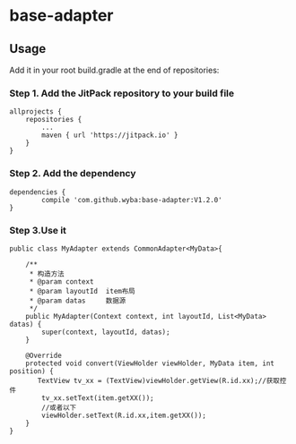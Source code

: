 # base-adapter

## Usage

Add it in your root build.gradle at the end of repositories:

### Step 1. Add the JitPack repository to your build file

    allprojects {
		repositories {
			...
			maven { url 'https://jitpack.io' }
		}
	}

### Step 2. Add the dependency

	dependencies {
	        compile 'com.github.wyba:base-adapter:V1.2.0'
	}

### Step 3.Use it

	public class MyAdapter extends CommonAdapter<MyData>{

        /**
         * 构造方法
         * @param context
         * @param layoutId  item布局
         * @param datas     数据源
         */
        public MyAdapter(Context context, int layoutId, List<MyData> datas) {
            super(context, layoutId, datas);
        }

        @Override
        protected void convert(ViewHolder viewHolder, MyData item, int position) {
           TextView tv_xx = (TextView)viewHolder.getView(R.id.xx);//获取控件
            tv_xx.setText(item.getXX());
            //或者以下
            viewHolder.setText(R.id.xx,item.getXX());
        }
    }
